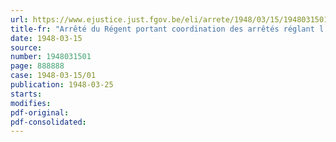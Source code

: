 ```yaml
---
url: https://www.ejustice.just.fgov.be/eli/arrete/1948/03/15/1948031501/justel
title-fr: "Arrêté du Régent portant coordination des arrêtés réglant l'octroi d'une indemnité en faveur des ayants droit des militaires soldés de l'armée belge"
date: 1948-03-15
source:
number: 1948031501
page: 888888
case: 1948-03-15/01
publication: 1948-03-25
starts:
modifies:
pdf-original:
pdf-consolidated:
---
```


